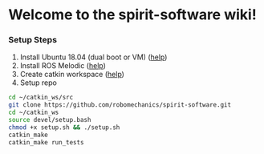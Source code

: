 # Welcome to the spirit-software wiki!

### Setup Steps

1. Install Ubuntu 18.04 (dual boot or VM) ([help](https://linuxhint.com/install_ubuntu_18-04_virtualbox/))
2. Install ROS Melodic ([help](http://wiki.ros.org/melodic/Installation/Ubuntu))
3. Create catkin workspace ([help](http://wiki.ros.org/ROS/Tutorials/InstallingandConfiguringROSEnvironment))
4. Setup repo
```bash
cd ~/catkin_ws/src
git clone https://github.com/robomechanics/spirit-software.git
cd ~/catkin_ws
source devel/setup.bash
chmod +x setup.sh && ./setup.sh
catkin_make
catkin_make run_tests
```

